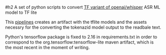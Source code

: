 #h2 A set of python scripts to convert [TF variant of openai/whisper](https://huggingface.co/openai/whisper-base) ASR ML model to TF lite

This [pipelines](https://github.com/s4ysolutions/whishper2tflite/blob/main/.github/workflows/convert.yml) creates an artifact
with the tflite models and the assets necessry for the converting the tokenazid model output to the readbale text.

Python's tensorflow package is fixed to 2.16 in requirements.txt in order to correspond to the 
org.tensorflow:tensorflow-lite maven artifact, which is the most recent in the moment
of writing.
